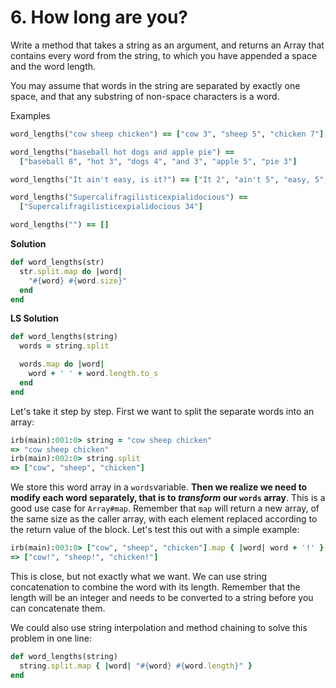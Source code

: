 # 6. How long are you?

Write a method that takes a string as an argument, and returns an Array that contains every word from the string, to which you have appended a space and the word length.

You may assume that words in the string are separated by exactly one space, and that any substring of non-space characters is a word.

Examples

```ruby
word_lengths("cow sheep chicken") == ["cow 3", "sheep 5", "chicken 7"]

word_lengths("baseball hot dogs and apple pie") ==
  ["baseball 8", "hot 3", "dogs 4", "and 3", "apple 5", "pie 3"]

word_lengths("It ain't easy, is it?") == ["It 2", "ain't 5", "easy, 5", "is 2", "it? 3"]

word_lengths("Supercalifragilisticexpialidocious") ==
  ["Supercalifragilisticexpialidocious 34"]

word_lengths("") == []
```

**Solution**

```ruby
def word_lengths(str)
  str.split.map do |word|
    "#{word} #{word.size}"
  end
end
```

**LS Solution**

```ruby
def word_lengths(string)
  words = string.split

  words.map do |word|
    word + ' ' + word.length.to_s
  end
end
```

Let's take it step by step. First we want to split the separate words into an array:

```ruby
irb(main):001:0> string = "cow sheep chicken"
=> "cow sheep chicken"
irb(main):002:0> string.split
=> ["cow", "sheep", "chicken"]
```

We store this word array in a `words`variable. **Then we realize we need to modify each word separately, that is to *transform* our `words` array**. This is a good use case for `Array#map`. Remember that `map` will return a new array, of the same size as the caller array, with each element replaced according to the return value of the block. Let's test this out with a simple example:

```ruby
irb(main):003:0> ["cow", "sheep", "chicken"].map { |word| word + '!' }
=> ["cow!", "sheep!", "chicken!"]
```

This is close, but not exactly what we want. We can use string concatenation to combine the word with its length. Remember that the length will be an integer and needs to be converted to a string before you can concatenate them.

We could also use string interpolation and method chaining to solve this problem in one line:

```ruby
def word_lengths(string)
  string.split.map { |word| "#{word} #{word.length}" }
end
```
